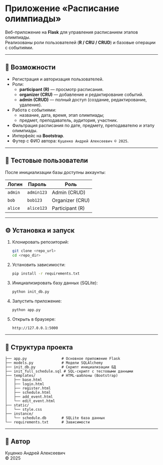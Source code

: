 # Приложение «Расписание олимпиады»

Веб-приложение на **Flask** для управления расписанием этапов олимпиады.  
Реализованы роли пользователей (**R / CRU / CRUD**) и базовые операции с событиями.

---

## 🚀 Возможности

- Регистрация и авторизация пользователей.
- Роли:
  - **participant (R)** — просмотр расписания.
  - **organizer (CRU)** — добавление и редактирование событий.
  - **admin (CRUD)** — полный доступ (создание, редактирование, удаление).
- Работа с событиями:
  - название, дата, время, этап олимпиады;
  - предмет, преподаватель, аудитория, участник.
- Фильтрация расписания по дате, предмету, преподавателю и этапу олимпиады.
- Интерфейс на **Bootstrap**.
- Футер с ФИО автора: `Куценко Андрей Алексеевич © 2025`.

---

## 👥 Тестовые пользователи

После инициализации базы доступны аккаунты:

| Логин   | Пароль   | Роль       |
|---------|----------|------------|
| `admin` | `admin123` | Admin (CRUD) |
| `bob`   | `bob123`   | Organizer (CRU) |
| `alice` | `alice123` | Participant (R) |

---

## ⚙️ Установка и запуск

1. Клонировать репозиторий:
   ```bash
   git clone <repo_url>
   cd <repo_dir>
   ```

2. Установить зависимости:
   ```bash
   pip install -r requirements.txt
   ```

3. Инициализировать базу данных (SQLite):
   ```bash
   python init_db.py
   ```

4. Запустить приложение:
   ```bash
   python app.py
   ```

5. Открыть в браузере:
   ```
   http://127.0.0.1:5000
   ```

---

## 📂 Структура проекта

```
├── app.py                # Основное приложение Flask
├── models.py             # Модели SQLAlchemy
├── init_db.py            # Скрипт инициализации БД
├── init_full_schedule.sql # SQL-скрипт с тестовыми данными
├── templates/            # HTML-шаблоны (Bootstrap)
│   ├── base.html
│   ├── login.html
│   ├── register.html
│   ├── schedule.html
│   ├── add_event.html
│   └── edit_event.html
├── static/
│   └── style.css
├── instance/
│   └── schedule.db       # SQLite база данных
└── requirements.txt      # Зависимости
```

---

## 📝 Автор

Куценко Андрей Алексеевич  
© 2025
